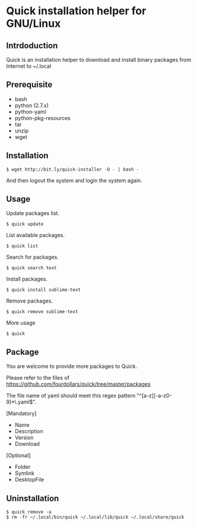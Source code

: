 # Quick installation helper for GNU/Linux

## Intrdoduction

Quick is an installation helper to download and install binary packages from Internet to ~/.local

## Prerequisite

* bash
* python (2.7.x)
* python-yaml
* python-pkg-resources
* tar
* unzip
* wget

## Installation

    $ wget http://bit.ly/quick-installer -O - | bash -

And then logout the system and login the system again.

## Usage

Update packages list.

    $ quick update

List available packages.

    $ quick list

Search for packages.

    $ quick search text

Install packages.

    $ quick install sublime-text

Remove packages.

    $ quick remove sublime-text

More usage

    $ quick

## Package

You are welcome to provide more packages to Quick.

Please refer to the files of https://github.com/fourdollars/quick/tree/master/packages

The file name of yaml should meet this regex pattern "^[a-z][-a-z0-9]&#42;&#92;.yaml&#36;".

[Mandatory]

* Name
* Description
* Version
* Download

[Optional]

* Folder
* Symlink
* DesktopFile

## Uninstallation

    $ quick remove -a
    $ rm -fr ~/.local/bin/quick ~/.local/lib/quick ~/.local/share/quick
